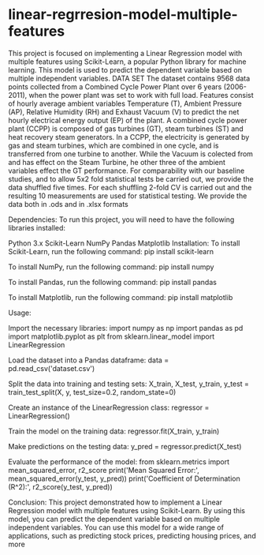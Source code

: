 # linear-regrresion-model-multiple-features
This project is focused on implementing a Linear Regression model with multiple features using Scikit-Learn, a popular Python library for machine learning. This model is used to predict the dependent variable based on multiple independent variables.
DATA SET
The dataset contains 9568 data points collected from a Combined Cycle Power Plant over 6 years (2006-2011), when the power plant was set to work with full load. Features consist of hourly average ambient variables Temperature (T), Ambient Pressure (AP), Relative Humidity (RH) and Exhaust Vacuum (V) to predict the net hourly electrical energy output (EP) of the plant.
A combined cycle power plant (CCPP) is composed of gas turbines (GT), steam turbines (ST) and heat recovery steam generators. In a CCPP, the electricity is generated by gas and steam turbines, which are combined in one cycle, and is transferred from one turbine to another. While the Vacuum is colected from and has effect on the Steam Turbine, he other three of the ambient variables effect the GT performance.
For comparability with our baseline studies, and to allow 5x2 fold statistical tests be carried out, we provide the data shuffled five times. For each shuffling 2-fold CV is carried out and the resulting 10 measurements are used for statistical testing.
We provide the data both in .ods and in .xlsx formats

Dependencies:
To run this project, you will need to have the following libraries installed:

Python 3.x
Scikit-Learn
NumPy
Pandas
Matplotlib
Installation:
To install Scikit-Learn, run the following command:
pip install scikit-learn

To install NumPy, run the following command:
pip install numpy

To install Pandas, run the following command:
pip install pandas

To install Matplotlib, run the following command:
pip install matplotlib

Usage:

Import the necessary libraries:
import numpy as np
import pandas as pd
import matplotlib.pyplot as plt
from sklearn.linear_model import LinearRegression

Load the dataset into a Pandas dataframe:
data = pd.read_csv('dataset.csv')

Split the data into training and testing sets:
X_train, X_test, y_train, y_test = train_test_split(X, y, test_size=0.2, random_state=0)

Create an instance of the LinearRegression class:
regressor = LinearRegression()

Train the model on the training data:
regressor.fit(X_train, y_train)

Make predictions on the testing data:
y_pred = regressor.predict(X_test)

Evaluate the performance of the model:
from sklearn.metrics import mean_squared_error, r2_score
print('Mean Squared Error:', mean_squared_error(y_test, y_pred))
print('Coefficient of Determination (R^2):', r2_score(y_test, y_pred))

Conclusion:
This project demonstrated how to implement a Linear Regression model with multiple features using Scikit-Learn. By using this model, you can predict the dependent variable based on multiple independent variables. You can use this model for a wide range of applications, such as predicting stock prices, predicting housing prices, and more
